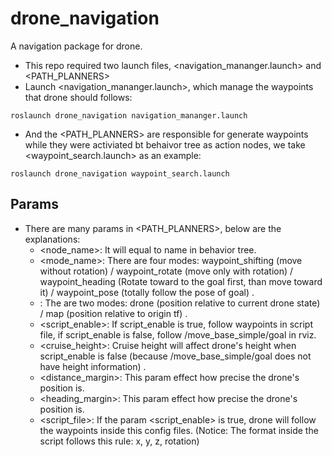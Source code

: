 # drone_navigation
A navigation package for drone.
* This repo required two launch files, <navigation_mananger.launch> and <PATH_PLANNERS>
* Launch <navigation_mananger.launch>, which manage the waypoints that drone should follows:
```
roslaunch drone_navigation navigation_mananger.launch
```
* And the <PATH_PLANNERS> are responsible for generate waypoints while they were activiated bt behaivor tree as action nodes, we take <waypoint_search.launch> as an example:
```
roslaunch drone_navigation waypoint_search.launch
```
## Params
* There are many params in <PATH_PLANNERS>, below are the explanations:
  * <node_name>: It will equal to name in behavior tree.
  * <mode_name>: There are four modes: waypoint_shifting (move without rotation) / waypoint_rotate (move only with rotation) / waypoint_heading (Rotate toward to the goal first, than move toward it) / waypoint_pose (totally follow the pose of goal) .
  * <origin>: The are two modes: drone (position relative to current drone state) / map (position relative to origin tf) .
  * <script_enable>: If script_enable is true, follow waypoints in script file, if script_enable is false, follow /move_base_simple/goal in rviz.
  * <cruise_height>: Cruise height will affect drone's height when script_enable is false (because /move_base_simple/goal does not have height information) .
  * <distance_margin>: This param effect how precise the drone's position is.
  * <heading_margin>: This param effect how precise the drone's position is.
  * <script_file>: If the param <script_enable> is true, drone will follow the waypoints inside this config files. (Notice: The format inside the script follows this rule: x, y, z, rotation)
